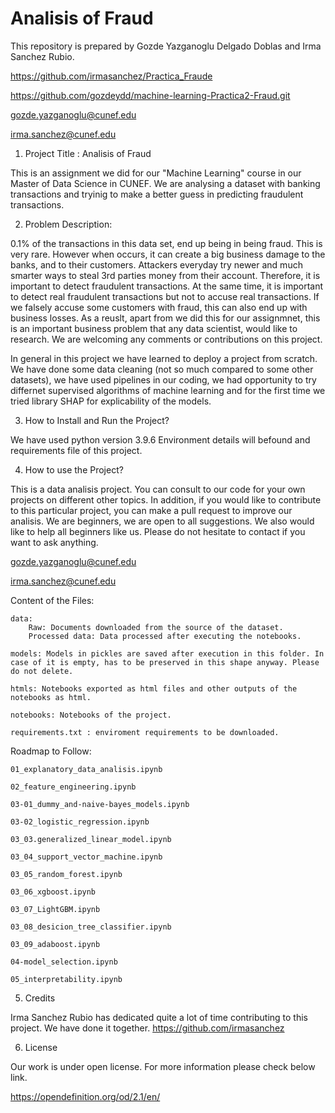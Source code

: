# Analisis of Fraud




This repository is prepared by Gozde Yazganoglu Delgado Doblas and Irma Sanchez Rubio.


https://github.com/irmasanchez/Practica_Fraude


https://github.com/gozdeydd/machine-learning-Practica2-Fraud.git


gozde.yazganoglu@cunef.edu

irma.sanchez@cunef.edu


1. Project Title : Analisis of Fraud


This is an assignment we did for our "Machine Learning" course in our Master of Data Science in CUNEF. We are analysing a dataset with banking transactions and tryinig to make a better guess in predicting fraudulent transactions.

2. Problem Description:

0.1% of the transactions in this data set, end up being in being fraud. This is very rare. However when occurs, it can create a big business damage to the banks, and to their customers. Attackers everyday try newer and much smarter ways to steal 3rd parties money from their account. Therefore, it is important to detect fraudulent transactions. At the same time, it is important to detect real fraudulent transactions but not to accuse real transactions. If we falsely accuse some customers with fraud, this can also end up with business losses. As a reuslt, apart from we did this for our assignmnet, this is an important business problem that any data scientist, would like to research. We are welcoming any comments or contributions on this project.

In general in this project we have learned to deploy a project from scratch. We have done some data cleaning (not so much compared to some other datasets), we have used pipelines in our coding, we had opportunity to try differnet supervised algorithms of machine learning and for the first time we tried library SHAP for explicability of the models.


3. How to Install and Run the Project?

We have used python version 3.9.6
Environment details will befound and requirements file of this project.


4. How to use the Project?

This is a data analisis project. You can consult to our code for your own projects on different other topics. In addition, if you would like to contribute to this particular project, you can make a pull request to improve our analisis. We are beginners, we are open to all suggestions. We also would like to help all beginners like us. Please do not hesitate to contact if you want to ask anything.

gozde.yazganoglu@cunef.edu

irma.sanchez@cunef.edu

Content of the Files:


    data:
        Raw: Documents downloaded from the source of the dataset.
        Processed data: Data processed after executing the notebooks.

    models: Models in pickles are saved after execution in this folder. In case of it is empty, has to be preserved in this shape anyway. Please do not delete.

    htmls: Notebooks exported as html files and other outputs of the notebooks as html.

    notebooks: Notebooks of the project.
    
    requirements.txt : enviroment requirements to be downloaded.
    
    
Roadmap to Follow:

    
    01_explanatory_data_analisis.ipynb 
    
    02_feature_engineering.ipynb
    
    03-01_dummy_and-naive-bayes_models.ipynb
    
    03-02_logistic_regression.ipynb
    
    03_03.generalized_linear_model.ipynb
    
    03_04_support_vector_machine.ipynb
    
    03_05_random_forest.ipynb
    
    03_06_xgboost.ipynb
    
    03_07_LightGBM.ipynb
    
    03_08_desicion_tree_classifier.ipynb
    
    03_09_adaboost.ipynb
    
    04-model_selection.ipynb
    
    05_interpretability.ipynb
    

5. Credits


Irma Sanchez Rubio has dedicated quite a lot of time contributing to this project. We have done it together. https://github.com/irmasanchez



6. License

Our work is under open license. For more information please check below link.

https://opendefinition.org/od/2.1/en/




